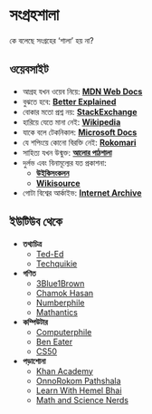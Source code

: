 # সংগ্রহশালা

কে বলেছে সংগ্রহের ‘শালা’ হয় না?

## ওয়েবসাইট

- আগ্রহ যখন ওয়েব নিয়ে: **[MDN Web Docs](https://developers.mozilla.org)**
- বুঝতে হবে: **[Better Explained](https://betterexplained.com)**
- বোকার মতো প্রশ্ন নয়: **[StackExchange](https://stackexchange.com/)**
- হারিয়ে যেতে মানা নেই: **[Wikipedia](https://wikipedia.org)**
- যাকে বলে টেকনিকাল: **[Microsoft Docs](https://learn.microsoft.com/en-us/docs/)**
- যে শপিংয়ে কোনো বিরক্তি নেই: **[Rokomari](https://rokomari.com)**
- সাহিত্য যখন উন্মুক্ত: **[আলোর পাঠশালা](https://alorpathshala.org/)**
- দুর্লভ এবং বিনামূল্যের যত প্রকাশনা:
  - **[উইকিসংকলন](https://bn.wikisource.org)**
  - **[Wikisource](https://en.wikisource.org)**
- গোটা বিশ্বের আর্কাইভ: **[Internet Archive](https://archive.org)**

## ইউটিউব থেকে

- **তথ্যচিত্র**
  - [Ted-Ed](https://youtube.com/@TEDEd)
  - [Techquikie](https://youtube.com/@techquickie)
- **গণিত**
  - [3Blue1Brown](https://youtube.com/@3blue1brown)
  - [Chamok Hasan](https://youtube.com/@ChamokHasan)
  - [Numberphile](https://youtube.com/@numberphile)
  - [Mathantics](https://youtube.com/@mathantics)
- **কম্পিউটার**
  - [Computerphile](https://youtube.com/@Computerphile)
  - [Ben Eater](https://youtube.com/@BenEater)
  - [CS50](https://youtube.com/@cs50)
- **পড়াশোনা**
  - [Khan Academy](https://youtube.com/@khanacademy)
  - [OnnoRokom Pathshala](https://youtube.com/@OnnorokomPathshala)
  - [Learn With Hemel Bhai](https://youtube.com/@Hemel_Bhai)
  - [Math and Science Nerds](https://youtube.com/@MathScienceNerds)
